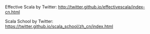 Effective Scala by Twitter: http://twitter.github.io/effectivescala/index-cn.html

Scala School by Twitter: https://twitter.github.io/scala_school/zh_cn/index.html
